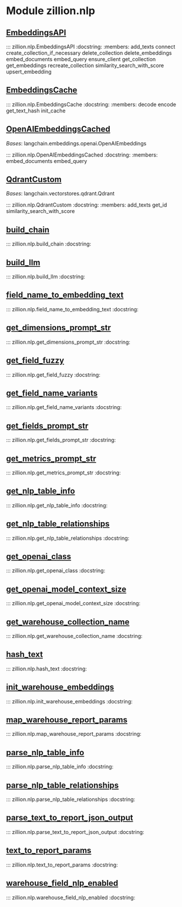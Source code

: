 [//]: # (This is an auto-generated file. Do not edit)
# Module zillion.nlp


## [EmbeddingsAPI](https://github.com/totalhack/zillion/blob/master/zillion/nlp.py#L323-L550)

::: zillion.nlp.EmbeddingsAPI
    :docstring:
    :members: add_texts connect create_collection_if_necessary delete_collection delete_embeddings embed_documents embed_query ensure_client get_collection get_embeddings recreate_collection similarity_search_with_score upsert_embedding


## [EmbeddingsCache](https://github.com/totalhack/zillion/blob/master/zillion/nlp.py#L57-L205)

::: zillion.nlp.EmbeddingsCache
    :docstring:
    :members: decode encode get_text_hash init_cache


## [OpenAIEmbeddingsCached](https://github.com/totalhack/zillion/blob/master/zillion/nlp.py#L207-L242)

*Bases*: langchain.embeddings.openai.OpenAIEmbeddings

::: zillion.nlp.OpenAIEmbeddingsCached
    :docstring:
    :members: embed_documents embed_query


## [QdrantCustom](https://github.com/totalhack/zillion/blob/master/zillion/nlp.py#L244-L321)

*Bases*: langchain.vectorstores.qdrant.Qdrant

::: zillion.nlp.QdrantCustom
    :docstring:
    :members: add_texts get_id similarity_search_with_score


## [build_chain](https://github.com/totalhack/zillion/blob/master/zillion/nlp.py#L707-L732)

::: zillion.nlp.build_chain
    :docstring:


## [build_llm](https://github.com/totalhack/zillion/blob/master/zillion/nlp.py#L677-L704)

::: zillion.nlp.build_llm
    :docstring:


## [field_name_to_embedding_text](https://github.com/totalhack/zillion/blob/master/zillion/nlp.py#L557-L559)

::: zillion.nlp.field_name_to_embedding_text
    :docstring:


## [get_dimensions_prompt_str](https://github.com/totalhack/zillion/blob/master/zillion/nlp.py#L1089-L1090)

::: zillion.nlp.get_dimensions_prompt_str
    :docstring:


## [get_field_fuzzy](https://github.com/totalhack/zillion/blob/master/zillion/nlp.py#L971-L1017)

::: zillion.nlp.get_field_fuzzy
    :docstring:


## [get_field_name_variants](https://github.com/totalhack/zillion/blob/master/zillion/nlp.py#L942-L963)

::: zillion.nlp.get_field_name_variants
    :docstring:


## [get_fields_prompt_str](https://github.com/totalhack/zillion/blob/master/zillion/nlp.py#L1071-L1082)

::: zillion.nlp.get_fields_prompt_str
    :docstring:


## [get_metrics_prompt_str](https://github.com/totalhack/zillion/blob/master/zillion/nlp.py#L1085-L1086)

::: zillion.nlp.get_metrics_prompt_str
    :docstring:


## [get_nlp_table_info](https://github.com/totalhack/zillion/blob/master/zillion/nlp.py#L1267-L1293)

::: zillion.nlp.get_nlp_table_info
    :docstring:


## [get_nlp_table_relationships](https://github.com/totalhack/zillion/blob/master/zillion/nlp.py#L1175-L1221)

::: zillion.nlp.get_nlp_table_relationships
    :docstring:


## [get_openai_class](https://github.com/totalhack/zillion/blob/master/zillion/nlp.py#L653-L656)

::: zillion.nlp.get_openai_class
    :docstring:


## [get_openai_model_context_size](https://github.com/totalhack/zillion/blob/master/zillion/nlp.py#L659-L674)

::: zillion.nlp.get_openai_model_context_size
    :docstring:


## [get_warehouse_collection_name](https://github.com/totalhack/zillion/blob/master/zillion/nlp.py#L562-L574)

::: zillion.nlp.get_warehouse_collection_name
    :docstring:


## [hash_text](https://github.com/totalhack/zillion/blob/master/zillion/nlp.py#L46-L48)

::: zillion.nlp.hash_text
    :docstring:


## [init_warehouse_embeddings](https://github.com/totalhack/zillion/blob/master/zillion/nlp.py#L599-L650)

::: zillion.nlp.init_warehouse_embeddings
    :docstring:


## [map_warehouse_report_params](https://github.com/totalhack/zillion/blob/master/zillion/nlp.py#L1020-L1068)

::: zillion.nlp.map_warehouse_report_params
    :docstring:


## [parse_nlp_table_info](https://github.com/totalhack/zillion/blob/master/zillion/nlp.py#L1241-L1261)

::: zillion.nlp.parse_nlp_table_info
    :docstring:


## [parse_nlp_table_relationships](https://github.com/totalhack/zillion/blob/master/zillion/nlp.py#L1148-L1172)

::: zillion.nlp.parse_nlp_table_relationships
    :docstring:


## [parse_text_to_report_json_output](https://github.com/totalhack/zillion/blob/master/zillion/nlp.py#L869-L887)

::: zillion.nlp.parse_text_to_report_json_output
    :docstring:


## [text_to_report_params](https://github.com/totalhack/zillion/blob/master/zillion/nlp.py#L1097-L1132)

::: zillion.nlp.text_to_report_params
    :docstring:


## [warehouse_field_nlp_enabled](https://github.com/totalhack/zillion/blob/master/zillion/nlp.py#L577-L596)

::: zillion.nlp.warehouse_field_nlp_enabled
    :docstring:

